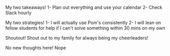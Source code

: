 My two takeaways!
1- Plan out everything and use your calendar
2- Check Slack hourly

My two strategies!
1- I will actually use Pom's consistently
2- I will lean on fellow students for help if I can't solve something within 30 mins on my own

Shoutout!
Shout out to my family for always being my cheerleaders!

No new thoughts here!
Nope 
